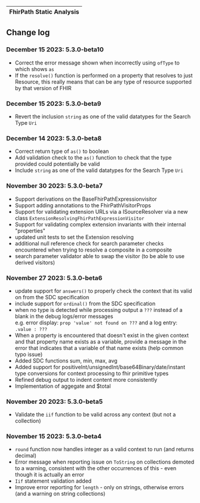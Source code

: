 | FhirPath Static Analysis |
|---|

## Change log ##

### December 15 2023: 5.3.0-beta10
* Correct the error message shown when incorrectly using `ofType` to which shows `as`
* If the `resolve()` function is performed on a property that resolves to just Resource,
  this really means that can be any type of resource supported by that version of FHIR

### December 15 2023: 5.3.0-beta9
* Revert the inclusion `string` as one of the valid datatypes for the Search Type `Uri`

### December 14 2023: 5.3.0-beta8
* Correct return type of `as()` to boolean
* Add validation check to the `as()` function to check that the type provided could potentially be valid
* Include `string` as one of the valid datatypes for the Search Type `Uri`

### November 30 2023: 5.3.0-beta7
* Support derivations on the BaseFhirPathExpressionvisitor
* Support adding annotations to the FhirPathVisitorProps
* Support for validating extension URLs via a ISourceResolver via a new class `ExtensionResolvingFhirPathExpressionVisitor`
* Support for validating complex extension invariants with their internal "properties"
* updated unit tests to set the Extension resolving
* additional null reference check for search parameter checks encountered when trying to resolve a composite in a composite
* search parameter validator able to swap the visitor (to be able to use derived visitors)

### November 27 2023: 5.3.0-beta6
* update support for `answers()` to properly check the context that its valid on from the SDC specification
* include support for `ordinal()` from the SDC specification
* when no type is detected while processing output a `???` instead of a blank in the debug logs/error messages<br/>
   e.g. error display: `prop 'value' not found on ???` and a log entry: `.value : ???`
* When a property is encountered that doesn't exist in the given context and that property name exists as a variable, 
   provide a message in the error that indicates that a variable of that name exists (help common typo issue)
* Added SDC functions sum, min, max, avg
* Added support for positiveInt/unsignedInt/base64Binary/date/instant type conversions for context processing to fhir primitive types
* Refined debug output to indent content more consistently
* Implementation of aggegate and $total

### November 20 2023: 5.3.0-beta5
* Validate the `iif` function to be valid across any context (but not a collection)

### November 15 2023: 5.3.0-beta4
* `round` function now handles integer as a valid context to run (and returns decimal)
* Error message when reporting issue on `ToString` on collections demoted to a warning, consistent with the other occurrences of this - even though it is actually an error
* `Iif` statement validation added
* Improve error reporting for `length` - only on strings, otherwise errors (and a warning on string collections)
